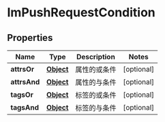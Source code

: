 

# ImPushRequestCondition

## Properties

Name | Type | Description | Notes
------------ | ------------- | ------------- | -------------
**attrsOr** | [**Object**](.md) | 属性的或条件 |  [optional]
**attrsAnd** | [**Object**](.md) | 属性的与条件 |  [optional]
**tagsOr** | [**Object**](.md) | 标签的或条件 |  [optional]
**tagsAnd** | [**Object**](.md) | 标签的与条件 |  [optional]




